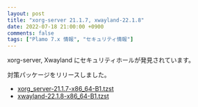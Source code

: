 ```yaml
---
layout: post
title: "xorg-server 21.1.7, xwayland-22.1.8"
date: 2022-07-18 21:00:00 +0900
comments: false
tags: ["Plamo 7.x 情報", "セキュリティ情報"]
---
```

xorg-server, Xwayland にセキュリティホールが発見されています。

対策パッケージをリリースしました。

* [xorg_server-21.1.7-x86_64-B1.tzst](http://repository.plamolinux.org/pub/linux/Plamo/Plamo-7.x/x86_64/plamo/04_x11/xorg_server-21.1.7-x86_64-B1.tzst)
* [xwayland-22.1.8-x86_64-B1.tzst](http://repository.plamolinux.org/pub/linux/Plamo/Plamo-7.x/x86_64/plamo/04_x11/xwayland-22.1.8-x86_64-B1.tzst)
